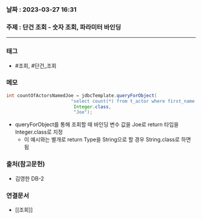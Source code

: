 ### 날짜 : 2023-03-27 16:31
### 주제 : 단건 조회 - 숫자 조회, 파라미터 바인딩
---
### 태그
* #조회, #단건_조회

### 메모
```java
int countOfActorsNamedJoe = jdbcTemplate.queryForObject( 
						"select count(*) from t_actor where first_name = ?",
						 Integer.class, 
						 "Joe");
```
* queryForObject를 통해 조회할 때 바인딩 변수 값을 Joe로 return 타입을 Integer.class로 지정
	* 이 예시와는 별개로 return Type을 String으로 할 경우 String.class로 하면 됨 

### 출처(참고문헌)
-  김영한 DB-2

### 연결문서
- [[조회]]